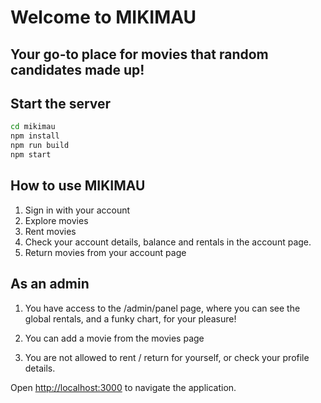 # Welcome to MIKIMAU

## Your go-to place for movies that random candidates made up!

## Start the server

```bash
cd mikimau
npm install
npm run build
npm start
```

## How to use MIKIMAU

1. Sign in with your account
2. Explore movies
3. Rent movies
4. Check your account details, balance and rentals in the account page.
5. Return movies from your account page

## As an admin

1. You have access to the /admin/panel page, where you can see the global rentals, and a funky chart, for your pleasure!

2. You can add a movie from the movies page
3. You are not allowed to rent / return for yourself, or check your profile details.

Open [http://localhost:3000](http://localhost:3000) to navigate the application.
